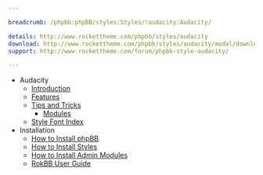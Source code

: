 ```yaml
---

breadcrumb: /phpbb:phpBB/styles:Styles/!audacity:Audacity/

details: http://www.rockettheme.com/phpbb/styles/audacity
download: http://www.rockettheme.com/phpbb/styles/audacity/modal/downloads
support: http://www.rockettheme.com/forum/phpbb-style-audacity/

---
```


* Audacity
	* [Introduction](INDEX.md#introduction)
	* [Features](INDEX.md#features)
    * [Tips and Tricks](tips.md)
        * [Modules](tips.md#modules)
    * [Style Font Index](../../../technical_tips/general/font_index.md)
* Installation
	* [How to Install phpBB](../../start/install_31.md)
	* [How to Install Styles](../../start/styles_31.md)
	* [How to Install Admin Modules](../../start/styles_31.md#installing-administrative-modules)
    * [RokBB User Guide](../../start/user_guide.md)
